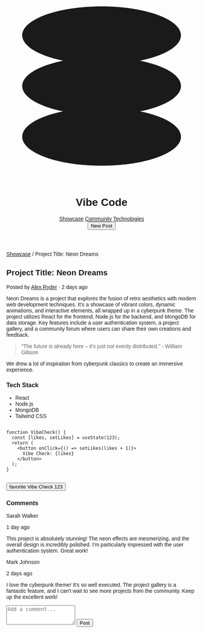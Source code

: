 <!DOCTYPE html>
<html lang="en"><head>
<meta charset="utf-8"/>
<link crossorigin="" href="https://fonts.gstatic.com/" rel="preconnect"/>
<link as="style" href="https://fonts.googleapis.com/css2?display=swap&amp;family=Space+Grotesk:wght@400;500;700" onload="this.rel='stylesheet'" rel="stylesheet"/>
<link href="https://fonts.googleapis.com/css2?family=Material+Symbols+Outlined" rel="stylesheet"/>
<title>Vibe Code - Project Details</title>
<link href="data:image/x-icon;base64," rel="icon" type="image/x-icon"/>
<script src="https://cdn.tailwindcss.com?plugins=forms,container-queries"></script>
<style type="text/tailwindcss">
      :root {
        --primary-color: #8013ec;
        --secondary-color: #ad92c9;
        --background-color: #1a1122;
        --surface-color: #2c1a3b;
        --border-color: #362348;
      }
      .vibe-check-button {
        box-shadow: 0 0 5px var(--primary-color), 0 0 10px var(--primary-color), 0 0 15px var(--primary-color), 0 0 20px var(--primary-color);
        transition: box-shadow 0.3s ease-in-out, color 0.3s ease-in-out;
      }
      .vibe-check-button:hover {
        box-shadow: 0 0 10px var(--primary-color), 0 0 20px var(--primary-color), 0 0 30px var(--primary-color), 0 0 40px var(--primary-color);
      }
      .markdown-content h1,
      .markdown-content h2,
      .markdown-content h3 {
        color: white;
        margin-top: 1.5rem;
        margin-bottom: 1rem;
        font-weight: 700;
      }
      .markdown-content h1 {
        font-size: 2rem;
      }
      .markdown-content h2 {
        font-size: 1.75rem;
      }
      .markdown-content h3 {
        font-size: 1.5rem;
      }
      .markdown-content p {
        margin-bottom: 1rem;
        line-height: 1.6;
      }
      .markdown-content a {
        color: var(--primary-color);
        text-decoration: underline;
      }
      .markdown-content ul {
        list-style: disc;
        padding-left: 1.5rem;
        margin-bottom: 1rem;
      }
      .markdown-content ol {
        list-style: decimal;
        padding-left: 1.5rem;
        margin-bottom: 1rem;
      }
      .markdown-content blockquote {
        border-left: 4px solid var(--primary-color);
        padding-left: 1rem;
        margin-left: 0;
        margin-bottom: 1rem;
        color: var(--secondary-color);
        font-style: italic;
      }
      .markdown-content code {
        background-color: var(--surface-color);
        padding: 0.2rem 0.4rem;
        border-radius: 0.25rem;
        font-family: 'Space Grotesk', monospace;
      }
      .markdown-content pre {
        background-color: var(--surface-color);
        padding: 1rem;
        border-radius: 0.5rem;
        overflow-x: auto;
        margin-bottom: 1rem;
      }
      .markdown-content pre code {
        padding: 0;
        background-color: transparent;
      }
    </style>
</head>
<body class="bg-[var(--background-color)] text-white" style='font-family: "Space Grotesk", sans-serif;'>
<div class="relative flex min-h-screen w-full flex-col overflow-x-hidden">
<header class="sticky top-0 z-50 flex items-center justify-between whitespace-nowrap border-b border-solid border-[var(--border-color)] bg-[var(--background-color)]/80 px-10 py-3 backdrop-blur-sm">
<div class="flex items-center gap-4">
<svg class="text-[var(--primary-color)] size-8" fill="none" viewBox="0 0 48 48" xmlns="http://www.w3.org/2000/svg">
<path d="M44 11.2727C44 14.0109 39.8386 16.3957 33.69 17.6364C39.8386 18.877 44 21.2618 44 24C44 26.7382 39.8386 29.123 33.69 30.3636C39.8386 31.6043 44 33.9891 44 36.7273C44 40.7439 35.0457 44 24 44C12.9543 44 4 40.7439 4 36.7273C4 33.9891 8.16144 31.6043 14.31 30.3636C8.16144 29.123 4 26.7382 4 24C4 21.2618 8.16144 18.877 14.31 17.6364C8.16144 16.3957 4 14.0109 4 11.2727C4 7.25611 12.9543 4 24 4C35.0457 4 44 7.25611 44 11.2727Z" fill="currentColor"></path>
</svg>
<h1 class="text-xl font-bold tracking-tighter">Vibe Code</h1>
</div>
<nav class="hidden md:flex items-center gap-8 text-sm font-medium">
<a class="text-white hover:text-[var(--primary-color)] transition-colors" href="#">Showcase</a>
<a class="text-white hover:text-[var(--primary-color)] transition-colors" href="#">Community</a>
<a class="text-white hover:text-[var(--primary-color)] transition-colors" href="#">Technologies</a>
</nav>
<div class="flex items-center gap-4">
<button class="hidden sm:flex min-w-[90px] items-center justify-center rounded-md h-10 px-4 bg-[var(--surface-color)] hover:bg-[var(--border-color)] text-sm font-bold transition-colors">
<span class="truncate">New Post</span>
</button>
<div class="size-10 rounded-full bg-cover bg-center" style='background-image: url("https://lh3.googleusercontent.com/aida-public/AB6AXuB_F5lrGZutv8OOsJyhMP89e7NGifO8rogMhJWV0I5VEq19ufFPXH0h_VZfu3HteyIGjUnCgkIFdfRrDKLOzRUGMlKuxEBOWkRdpw3IfpHcfOg3XU1eUdNBbrcUQv50vfQ-ysm5hWmEuA0nEfmojEuFUpF843G3Sud39emP_5TfT7xUNIWeG7I0Pa3WiCR4LekWzfRDa_v_f9l6Gp3TwpO9p74hTOC_GIEnlLvhQHRIYJ8CANzSOuealvpD4xudlG3jmMUAmJPeWTg");'></div>
</div>
</header>
<main class="container mx-auto px-4 sm:px-6 lg:px-8 py-8">
<div class="max-w-4xl mx-auto">
<div class="mb-8">
<span class="text-sm text-[var(--secondary-color)]">
<a class="hover:text-[var(--primary-color)]" href="#">Showcase</a>
<span class="mx-2">/</span>
<span>Project Title: Neon Dreams</span>
</span>
</div>
<article class="bg-[var(--surface-color)] rounded-lg shadow-lg shadow-[var(--primary-color)]/10">
<div class="p-6 md:p-8">
<h2 class="text-3xl md:text-4xl font-bold tracking-tight mb-2 bg-clip-text text-transparent bg-gradient-to-r from-pink-500 to-violet-500">Project Title: Neon Dreams</h2>
<p class="text-[var(--secondary-color)] text-sm mb-6">Posted by <a class="font-medium text-white hover:text-[var(--primary-color)]" href="#">Alex Ryder</a> · 2 days ago</p>
<div class="markdown-content text-gray-300">
<p>Neon Dreams is a project that explores the fusion of retro aesthetics with modern web development techniques. It's a showcase of vibrant colors, dynamic animations, and interactive elements, all wrapped up in a cyberpunk theme. The project utilizes React for the frontend, Node.js for the backend, and MongoDB for data storage. Key features include a user authentication system, a project gallery, and a community forum where users can share their own creations and feedback.</p>
<blockquote>"The future is already here – it's just not evenly distributed." - William Gibson</blockquote>
<p>We drew a lot of inspiration from cyberpunk classics to create an immersive experience.</p>
<h3>Tech Stack</h3>
<ul>
<li>React</li>
<li>Node.js</li>
<li>MongoDB</li>
<li>Tailwind CSS</li>
</ul>
<pre><code class="language-javascript">
function VibeCheck() {
  const [likes, setLikes] = useState(123);
  return (
    &lt;button onClick={() =&gt; setLikes(likes + 1)}&gt;
      Vibe Check: {likes}
    &lt;/button&gt;
  );
}
                </code></pre>
</div>
<div class="mt-8 flex items-center justify-start">
<button class="vibe-check-button flex items-center gap-2 rounded-full bg-[var(--primary-color)] px-4 py-2 text-sm font-bold text-white transition-all duration-300 hover:scale-105">
<span class="material-symbols-outlined">favorite</span>
<span>Vibe Check</span>
<span class="ml-1 rounded-full bg-white/20 px-2 py-0.5 text-xs">123</span>
</button>
</div>
</div>
</article>
<section class="mt-12" id="comments">
<h3 class="text-2xl font-bold mb-6">Comments</h3>
<div class="space-y-6">
<div class="flex gap-4">
<div class="size-10 rounded-full bg-cover bg-center flex-shrink-0" style='background-image: url("https://lh3.googleusercontent.com/aida-public/AB6AXuBriRgbcmjHlFctAk61O-bSeMm1EnbfWjs81fyjInRuKBpkdk_VixHeY24TBWLttq_a6sDSR_etLTeW1De_UAKvzTzeXWLV6LyR4I6e_INUVq44hRapWtrHjMj_TwCdyAdMlGmzu5txh2GKVv59Xb-ckytMRbrdxuk3x5vqT8Dz4MuAJ83l7Livq4HmyEzcWrfBjo_-hh0xaIgMAGdNnHyamtxvCZ0OrP_2V1klo6MvxjUZfMhalTw8slBg5DQ6Q3QcLoIfy4Gunh4");'></div>
<div class="flex-1 bg-[var(--surface-color)] rounded-lg p-4 border border-[var(--border-color)]">
<div class="flex items-baseline justify-between mb-2">
<p class="font-bold text-white">Sarah Walker</p>
<p class="text-xs text-[var(--secondary-color)]">1 day ago</p>
</div>
<p class="text-sm text-gray-300">This project is absolutely stunning! The neon effects are mesmerizing, and the overall design is incredibly polished. I'm particularly impressed with the user authentication system. Great work!</p>
</div>
</div>
<div class="flex gap-4">
<div class="size-10 rounded-full bg-cover bg-center flex-shrink-0" style='background-image: url("https://lh3.googleusercontent.com/aida-public/AB6AXuCXR9Y-M-2D87aGIZcAu9YJBN3VRCZraYcwWAEh8to1xR_TmW2X3RfZlqJuah2ao-C1drzjxRsG49j2zV_GzfwaJYCMUSVgDVGAKtBjhwfUkVcuB4ATa_qW3LjWsfMmHh6DHKy8aKiAA23iW0vJOGLx5KTLYyH6PVBM5NH6n9v9QRs77y1Gw-mVp3kWRh4ypLcq9OdotzaG70XPw_h1v_tGBwELBVbtyD6VaIVa6kKvHauKblOwbMNITCcOYPH0q--62MikjMQZamU");'></div>
<div class="flex-1 bg-[var(--surface-color)] rounded-lg p-4 border border-[var(--border-color)]">
<div class="flex items-baseline justify-between mb-2">
<p class="font-bold text-white">Mark Johnson</p>
<p class="text-xs text-[var(--secondary-color)]">2 days ago</p>
</div>
<p class="text-sm text-gray-300">I love the cyberpunk theme! It's so well executed. The project gallery is a fantastic feature, and I can't wait to see more projects from the community. Keep up the excellent work!</p>
</div>
</div>
</div>
</section>
<div class="mt-12 flex items-start gap-4">
<div class="size-10 rounded-full bg-cover bg-center flex-shrink-0" style='background-image: url("https://lh3.googleusercontent.com/aida-public/AB6AXuBYM88q9iAc_iyKD_S0kYi-dm0KQoo_efkCN_cM2tkgjUHuhmPqx5zUR-HpGFAIOCpzzWP9N253DN_R-2HBAuB92lNQpRDceC5KxIF2Qvl1qji3J0fozi6j_WnrAzxmRzArEG-L9XzJPJZtFOEpiDX7IYuvssDXkQwa012S3YyH9I6MF4T1mvIMCTKwZF9rF8Gyrq_XDMw3JbFb-DdwadaHNxbPNVstGAOhgV_4KdlYW0TJubsak-5aF9bVKd4bHu692np-RpaoHP4");'></div>
<div class="flex-1">
<form class="relative">
<textarea class="form-textarea w-full resize-y rounded-md bg-[var(--surface-color)] border border-[var(--border-color)] text-white placeholder-[var(--secondary-color)] focus:border-[var(--primary-color)] focus:ring focus:ring-[var(--primary-color)] focus:ring-opacity-50 transition" placeholder="Add a comment..." rows="3"></textarea>
<button class="absolute bottom-3 right-3 min-w-[84px] cursor-pointer rounded-md h-8 px-4 bg-[var(--primary-color)] hover:bg-fuchsia-600 text-white text-sm font-medium leading-normal transition-colors" type="submit">Post</button>
</form>
</div>
</div>
</div>
</main>
</div>

</body></html>